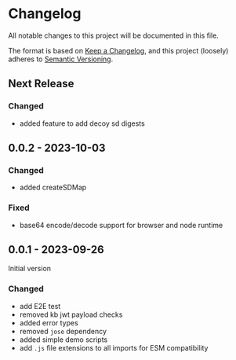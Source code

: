 # Changelog

All notable changes to this project will be documented in this file.

The format is based on [Keep a Changelog](https://keepachangelog.com/en/1.0.0/),
and this project (loosely) adheres to [Semantic Versioning](https://semver.org/spec/v2.0.0.html).

## Next Release

### Changed
- added feature to add decoy sd digests

## 0.0.2 - 2023-10-03

### Changed
- added createSDMap

### Fixed
- base64 encode/decode support for browser and node runtime

## 0.0.1 - 2023-09-26

Initial version

### Changed
- add E2E test
- removed kb jwt payload checks
- added error types
- removed `jose` dependency
- added simple demo scripts
- add `.js` file extensions to all imports for ESM compatibility